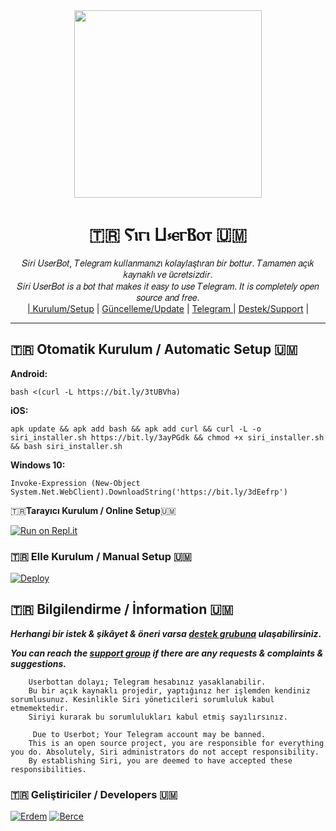 
<div align="center">
  <img src="https://i.hizliresim.com/qb3gbap.jpg" width="300" height="300">
  <h1>🇹🇷 Ⲋⲓⲅⲓ Ⳙ⳽ⲉⲅⲂⲟⲧ 🇺🇲</h1>
</div>
<p align="center">
    𝑆𝑖𝑟𝑖 𝑈𝑠𝑒𝑟𝐵𝑜𝑡, 𝑇𝑒𝑙𝑒𝑔𝑟𝑎𝑚 𝑘𝑢𝑙𝑙𝑎𝑛𝑚𝑎𝑛ı𝑧ı 𝑘𝑜𝑙𝑎𝑦𝑙𝑎𝑠̧𝑡ı𝑟𝑎𝑛 𝑏𝑖𝑟 𝑏𝑜𝑡𝑡𝑢𝑟. 𝑇𝑎𝑚𝑎𝑚𝑒𝑛 𝑎𝑐̧ı𝑘 𝑘𝑎𝑦𝑛𝑎𝑘𝑙ı 𝑣𝑒 𝑢̈𝑐𝑟𝑒𝑡𝑠𝑖𝑧𝑑𝑖𝑟. <br>
    𝑆𝑖𝑟𝑖 𝑈𝑠𝑒𝑟𝐵𝑜𝑡 𝑖𝑠 𝑎 𝑏𝑜𝑡 𝑡ℎ𝑎𝑡 𝑚𝑎𝑘𝑒𝑠 𝑖𝑡 𝑒𝑎𝑠𝑦 𝑡𝑜 𝑢𝑠𝑒 𝑇𝑒𝑙𝑒𝑔𝑟𝑎𝑚. 𝐼𝑡 𝑖𝑠 𝑐𝑜𝑚𝑝𝑙𝑒𝑡𝑒𝑙𝑦 𝑜𝑝𝑒𝑛 𝑠𝑜𝑢𝑟𝑐𝑒 𝑎𝑛𝑑 𝑓𝑟𝑒𝑒.
    <br>
        <a href="https://github.com/ErdemBey1/SiriUserBot/blob/master/README.md#kurulum">| Kurulum/Setup</a> |
        <a href="https://github.com/ErdemBey1/SiriUserBot/wiki/G%C3%BCncelleme">Güncelleme/Update</a> |
        <a href="https://t.me/SiriUserBot">Telegram </a> |
        <a href="https://t.me/SiriSupport">Destek/Support</a> |
    <br>
</p>

----

## 🇹🇷 Otomatik Kurulum / Automatic Setup 🇺🇲

**Android:** 

` bash <(curl -L https://bit.ly/3tUBVha) `

**iOS:**  

`apk update && apk add bash && apk add curl && curl -L -o siri_installer.sh https://bit.ly/3ayPGdk && chmod +x siri_installer.sh && bash siri_installer.sh`

**Windows 10:** 

`Invoke-Expression (New-Object System.Net.WebClient).DownloadString('https://bit.ly/3dEefrp')`


🇹🇷**Tarayıcı Kurulum / Online Setup**🇺🇲

[![Run on Repl.it](https://repl.it/badge/github/ErdemBey1/siriinstaller)](https://repl.it/@ErdemBey1/siriinstaller)

### 🇹🇷 Elle Kurulum / Manual Setup 🇺🇲

[![Deploy](https://www.herokucdn.com/deploy/button.svg)](https://heroku.com/deploy?template=https://github.com/ErdemBey1/SiriUserBot)

## 🇹🇷 Bilgilendirme / İnformation 🇺🇲
***Herhangi bir istek & şikâyet & öneri varsa [destek grubuna](https://t.me/SiriSupport) ulaşabilirsiniz.***

***You can reach the [support group](https://t.me/SiriSupport) if there are any requests & complaints & suggestions.***
```
    Userbottan dolayı; Telegram hesabınız yasaklanabilir.
    Bu bir açık kaynaklı projedir, yaptığınız her işlemden kendiniz sorumlusunuz. Kesinlikle Siri yöneticileri sorumluluk kabul etmemektedir.
    Siriyi kurarak bu sorumlulukları kabul etmiş sayılırsınız.
```

```
     Due to Userbot; Your Telegram account may be banned.
    This is an open source project, you are responsible for everything you do. Absolutely, Siri administrators do not accept responsibility.
    By establishing Siri, you are deemed to have accepted these responsibilities.
```

### 🇹🇷 Geliştiriciler / Developers 🇺🇲
 [![Erdem](https://github.com/ErdemBey0.png?size=100)](https;//GitHub.com/ErdemBey0) [![Berce](https://github.com/must4f.png?size=100)](https://github.com/must4f) 
